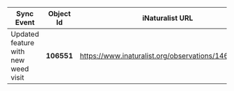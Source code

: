 
|Sync Event|Object Id|iNaturalist URL|
|----------|---------|---------------|
|Updated feature with new weed visit|**106551**|https://www.inaturalist.org/observations/146554841|
